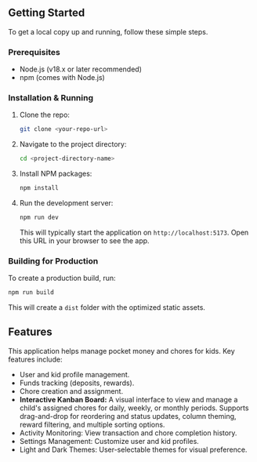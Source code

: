 ## Getting Started

To get a local copy up and running, follow these simple steps.

### Prerequisites

*   Node.js (v18.x or later recommended)
*   npm (comes with Node.js)

### Installation & Running

1.  Clone the repo:
    ```sh
    git clone <your-repo-url>
    ```
2.  Navigate to the project directory:
    ```sh
    cd <project-directory-name>
    ```
3.  Install NPM packages:
    ```sh
    npm install
    ```
4.  Run the development server:
    ```sh
    npm run dev
    ```
    This will typically start the application on `http://localhost:5173`. Open this URL in your browser to see the app.

### Building for Production

To create a production build, run:
```sh
npm run build
```
This will create a `dist` folder with the optimized static assets.

## Features

This application helps manage pocket money and chores for kids. Key features include:

*   User and kid profile management.
*   Funds tracking (deposits, rewards).
*   Chore creation and assignment.
*   **Interactive Kanban Board:** A visual interface to view and manage a child's assigned chores for daily, weekly, or monthly periods. Supports drag-and-drop for reordering and status updates, column theming, reward filtering, and multiple sorting options.
*   Activity Monitoring: View transaction and chore completion history.
*   Settings Management: Customize user and kid profiles.
*   Light and Dark Themes: User-selectable themes for visual preference.
